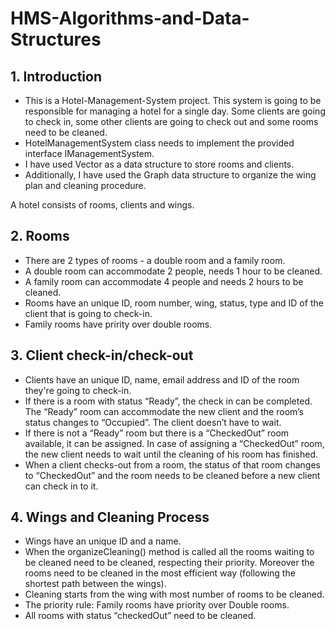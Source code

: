 # HMS-Algorithms-and-Data-Structures

## 1. Introduction

- This is a Hotel-Management-System project. This system is going to be responsible for managing a hotel for a single day. Some clients are going to check in, some other clients are going to check out and some rooms need to be cleaned. 
- HotelManagementSystem class needs to implement the provided interface IManagementSystem. 
- I have used Vector as a data structure to store rooms and clients. 
- Additionally, I have used the Graph data structure to organize the wing plan and cleaning procedure.

A hotel consists of rooms, clients and wings.

## 2. Rooms

- There are 2 types of rooms - a double room and a family room. 
- A double room can accommodate 2 people, needs 1 hour to be cleaned. 
- A family room can accommodate 4 people and needs 2 hours to be cleaned. 
- Rooms have an unique ID, room number, wing, status, type and ID of the client that is going to check-in. 
- Family rooms have pririty over double rooms.

## 3. Client check-in/check-out

- Clients have an unique ID, name, email address and ID of the room they're going to check-in.
- If there is a room with status “Ready”, the check in can be completed. The “Ready” room can accommodate the new client and the room’s status changes to “Occupied”. The client doesn’t have to wait.
- If there is not a “Ready” room but there is a “CheckedOut” room available, it can be assigned. In case of assigning a “CheckedOut” room, the new client needs to wait until the cleaning of his room has finished.
- When a client checks-out from a room, the status of that room changes to “CheckedOut” and the room needs to be cleaned before a new client can check in to it.

## 4. Wings and Cleaning Process

- Wings have an unique ID and a name.
- When the organizeCleaning() method is called all the rooms waiting to be cleaned need to be cleaned, respecting their priority. Moreover the rooms need to be cleaned in the most efficient way (following the shortest path between the wings).
- Cleaning starts from the wing with most number of rooms to be cleaned.
- The priority rule: Family rooms have priority over Double rooms.
- All rooms with status “checkedOut” need to be cleaned.
